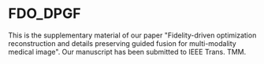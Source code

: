 # FDO_DPGF
This is the supplementary material of our paper "Fidelity-driven optimization reconstruction and details preserving guided fusion for multi-modality medical image". Our manuscript has been submitted to IEEE Trans. TMM.
